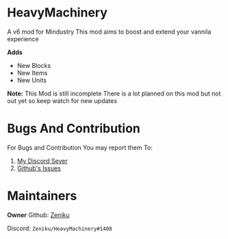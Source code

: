 # HeavyMachinery
A v6 mod for Mindustry
This mod aims to boost and extend your vannila experience

**Adds**
- New Blocks
- New Items
- New Units

**Note:**
This Mod is still incomplete
There is a lot planned on this mod but not out yet so keep watch for new updates

# Bugs And Contribution
For Bugs and Contribution
You may report them To:
1. [My Discord Sever](https://discord.gg/bWBGyty)
2. [Github's Issues](https://github.com/Zeniku/HeavyMachinery/issues)


# Maintainers 
**Owner**
Github: [Zeniku](https://github.com/Zeniku)

Discord: `Zeniku/HeavyMachinery#1408`